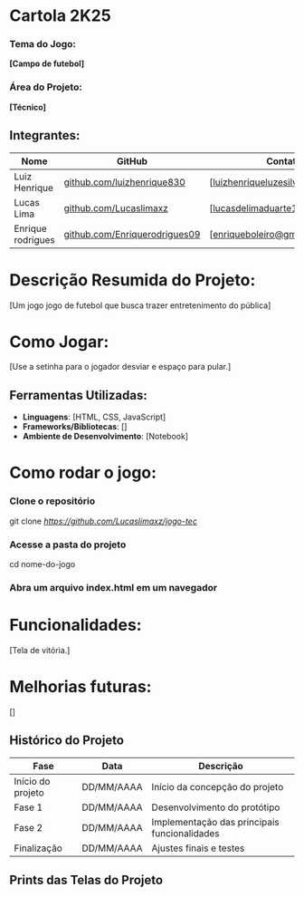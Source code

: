 # Cartola 2K25

### Tema do Jogo:
**[Campo de futebol]**

### Área do Projeto:
**[Técnico]**

## Integrantes:
| Nome                 | GitHub                                                            | Contato                     |
|----------------------|-------------------------------------------------------------------|-----------------------------|
| Luiz Henrique        |[github.com/luizhenrique830](https://github.com/luizhenrique830)     |[luizhenriqueluzesilva@gmail.com]|
| Lucas Lima           |[github.com/Lucaslimaxz](https://github.com/Lucaslimaxz)               |[lucasdelimaduarte1@gmail.com]      |
| Enrique rodrigues    |[github.com/Enriquerodrigues09](https://github.com/Enriquerodrigues09)           |[enriqueboleiro@gmail.com] |

# Descrição Resumida do Projeto:
[Um jogo jogo de futebol que busca trazer entretenimento do pública]

# Como Jogar:
[Use a setinha para o jogador desviar e espaço para pular.]

## Ferramentas Utilizadas:
- **Linguagens**: [HTML, CSS, JavaScript]
- **Frameworks/Bibliotecas**: []
- **Ambiente de Desenvolvimento**: [Notebook]

# Como rodar o jogo:
### Clone o repositório
git clone *https://github.com/Lucaslimaxz/jogo-tec*
### Acesse a pasta do projeto
cd nome-do-jogo
### Abra um arquivo index.html em um navegador

# Funcionalidades:
[Tela de vitória.]

# Melhorias futuras:
[]

## Histórico do Projeto
| Fase               | Data       |  Descrição                                   |
|--------------------|------------|----------------------------------------------|
| Início do projeto  | DD/MM/AAAA | Início da concepção do projeto               |
| Fase 1             | DD/MM/AAAA | Desenvolvimento do protótipo                 |
| Fase 2             | DD/MM/AAAA | Implementação das principais funcionalidades |
| Finalização        | DD/MM/AAAA | Ajustes finais e testes                      |

## Prints das Telas do Projeto
